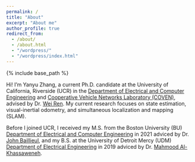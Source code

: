 ```yaml
---
permalink: /
title: "About"
excerpt: "About me"
author_profile: true
redirect_from: 
  - /about/
  - /about.html
  - "/wordpress/"
  - "/wordpress/index.html"
---
```


{% include base_path %}

Hi! I’m Yanyu Zhang, a current Ph.D. candidate at the University of California, Riverside (UCR) in the [Department of Electrical and Computer Engineering](https://www.ee.ucr.edu/) and [Cooperative Vehicle Networks Laboratory (COVEN)](https://coven.engr.ucr.edu/), advised by Dr. [Wei Ren](https://intra.ece.ucr.edu/~ren/). My current research focuses on state estimation, visual-inertial odometry, and simultaneous localization and mapping (SLAM). 

Before I joined UCR, I received my M.S. from the Boston University (BU) [Department of Electrical and Computer Engineering](https://www.bu.edu/eng/academics/departments-and-divisions/electrical-and-computer-engineering/) in 2021 adviced by Dr. [John Baillieul](https://people.bu.edu/johnb/), and my B.S. at the University of Detroit Mercy (UDM) [Department of Electrical Engineering](https://www.udmercy.edu/index.php) in 2019 adviced by Dr. [Mahmood Al-Khassaweneh](https://ieeexplore.ieee.org/author/38272635600).
